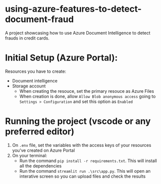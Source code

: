 # using-azure-features-to-detect-document-fraud

A project showcasing how to use Azure Document Intelligence to detect frauds in credit cards.

# Initial Setup (Azure Portal):

Resources you have to create:
* Document intelligence
* Storage account
  * When creating the resouce, set the primary resouce as Azure Files
  * When creation is done, allow `Allow Blob anonymous access` going to `Settings > Configuration` and set this option as `Enabled`

# Running the project (vscode or any preferred editor)
1. On `.env` file, set the variables with the access keys of your resources you've created on Azure Portal
2. On your terminal:
     * Run the command `pip install -r requirements.txt`. This will install all the dependencies
     * Run the command `streamlit run .\src\app.py`. This will open an interative screen so you can upload files and check the results
